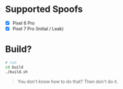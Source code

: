 # Supported Spoofs

- [x] Pixel 6 Pro
- [x] Pixel 7 Pro (Initial / Leak)

# Build?

```bash
# run
cd build
./build.sh
```

> You don't know how to do that? Then don't do it.
